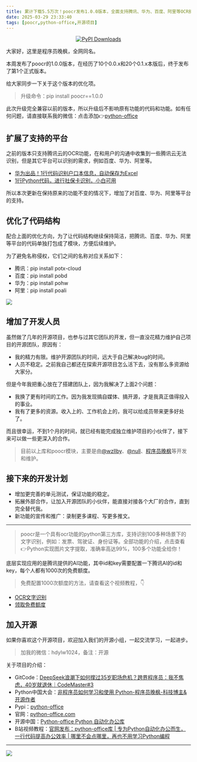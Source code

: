 ```yaml
---
title: 累计下载5.5万次！poocr发布1.0.0版本，全面支持腾讯、华为、百度、阿里等OCR接口
date: 2025-03-29 23:33:40
tags: [poocr,python-office,开源项目]
---
```

<p align="center" name="gitcode">
	<a target="_blank" href='https://gitcode.com/CoderWanFeng1/python-office'>
<img src="https://static.pepy.tech/badge/poocr" alt="PyPI Downloads">
</a>
</p>

大家好，这里是程序员晚枫，全网同名。

本周发布了poocr的1.0.0版本，在经历了10个0.0.x和20个0.1.x本版后，终于发布了第1个正式版本。

给大家同步一下关于这个版本的优化项。

> 升级命令：pip install poocr==1.0.0

此次升级完全兼容以前的版本，所以升级后不影响原有功能的代码和功能。如有任何问题，请直接联系我的微信：点击添加👉[python-office](http://www.python4office.cn/wechat-qrcode/)


## 扩展了支持的平台

之前的版本只支持腾讯云的OCR功能，在和用户的沟通中收集到一些腾讯云无法识别，但是其它平台可以识别的需求，例如百度、华为、阿里等。

- [华为出品！1行代码识别户口本信息，自动保存为Excel](https://mp.weixin.qq.com/s/S9Gc9CGep64bzzRk8WPB8w)
- [1行Python代码，进行社保卡识别，小白可用](https://mp.weixin.qq.com/s/ymm9TnQVXTaRknUXdQJRiQ)

所以本次更新在保持原来的功能不变的情况下，增加了对百度、华为、阿里等平台的支持。




## 优化了代码结构

配合上面的优化方向，为了让代码结构继续保持简洁，把腾讯、百度、华为、阿里等平台的代码单独打包成了模块，方便后续维护。

为了避免名称侵权，它们之间的名称对应关系如下：
- 腾讯：pip install potx-cloud
- 百度：pip install pobd
- 华为：pip install pohw
- 阿里：pip install poali

![](http://python4office.cn/images/1.0.png)

## 增加了开发人员

虽然做了几年的开源项目，也参与过其它团队的开发，但一直没花精力维护自己项目的开源团队，原因有：
- 我的精力有限。维护开源团队的时间，远大于自己解决bug的时间。
- 人员不稳定。之前我自己都还在探索开源项目怎么活下去，没有那么多资源给大家分。

但是今年我把重心放在了搭建团队上，因为我解决了上面2个问题：
- 我换了更有时间的工作。因为我发现搞自媒体、搞开源，才是我真正值得投入的事业。
- 我有了更多的资源。收入上的、工作机会上的，我可以给成员带来更多好处了。

而且很幸运，不到1个月的时间，就已经有能完成独立维护项目的小伙伴了，接下来可以做一些更深入的合作。

> 目前以上库和poocr模块，主要是由[@wzllby](https://gitcode.com/wzllby)、[@null](https://gitcode.com/wangkaka)、[程序员晚枫](https://gitcode.com/CoderWanFeng1)等开发和维护。

## 接下来的开发计划

- 增加更完善的单元测试，保证功能的稳定。
- 拓展外部合作，让加入开源团队的小伙伴，能直接对接各个大厂的合作，直到完全替代我。
- 新功能的宣传和推广：录制更多课程、写更多推文。

--------

> poocr是一个具有ocr功能的python第三方库，支持识别100多种场景下的文字识别，例如：发票、驾驶证、身份证等。全部功能的介绍，点击查看👉Python实现图片文字提取，准确率高达99%，100多个功能全给你！

底层实现应用的是腾讯提供的AI功能，其中id和key需要配置一下腾讯AI的id和key，每个人都有1000次的免费额度。

> 免费配置1000次额度的方法，请查看这个视频教程，👇

- [OCR文字识别](https://b23.tv/TTo4QTc)
- [领取免费额度](https://curl.qcloud.com/vdG5ChvZ)



## 加入开源

如果你喜欢这个开源项目，欢迎加入我们的开源小组，一起交流学习，一起进步。

> 加我的微信：hdylw1024，备注：开源

关于项目的介绍：

- GitCode：[DeepSeek浪潮下如何撑过35岁职场危机？跨界程序员：我不焦虑，40岁就退休｜CodeMaster#3](https://mp.weixin.qq.com/s/RC54o9C4F87fyAebJUE0kg)
- Python中国大会：[非程序员如何学习和使用 Python-程序员晚枫-科技博主&开源作者](https://www.bilibili.com/video/BV1Y6qWYWEyQ/?spm_id_from=333.1387.homepage.video_card.click&vd_source=ca20bb8763fcb18660aa74d7a87234fa)
- Pypi：[python-office](https://pypi.org/project/python-office/)
- 官网：[python-office.com](https://python-office.com)
- 开源中国：[Python-office Python 自动化办公库](https://www.oschina.net/p/python-office)
- B站视频教程：[官网发布：python-office库 | 专为Python自动化办公而生，一行代码提高办公效率 | 哪里不会点哪里，再也不用学习Python编程](https://www.bilibili.com/video/BV1pT4y1k7FH/?spm_id_from=333.1387.0.0&vd_source=ca20bb8763fcb18660aa74d7a87234fa)



------

![](https://cos.python-office.com/course/50%E8%AE%B2%E8%87%AA%E5%8A%A8%E5%8C%96%E5%8A%9E%E5%85%AC/free-link.jpg)
